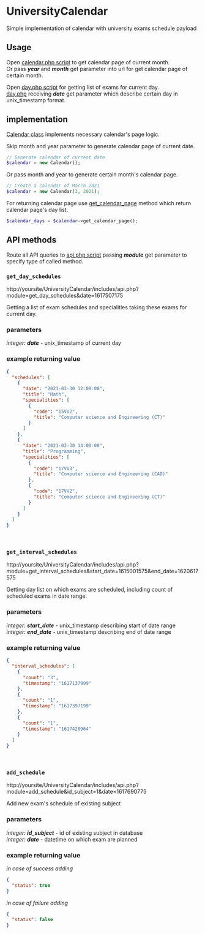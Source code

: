 # UniversityCalendar

Simple implementation of calendar with university exams schedule payload

## Usage

Open [calendar.php script](calendar.php) to get calendar page of current month. <br/>
Or pass ***year*** and ***month*** get parameter into url for get calendar page of certain month.

Open [day.php script](day.php) for getting list of exams for current day. <br/>
[day.php](day.php) receiving ***date*** get parameter which describe certain day in unix_timestamp format.

## implementation

[Calendar class](includes/Calendar.php) implements necessary calendar's page logic.

Skip month and year parameter to generate calendar page of current date.

```php
// Generate calendar of current date
$calendar = new Calendar();
```

Or pass month and year to generate certain month's calendar page.

```php
// Create a calendar of March 2021
$calendar = new Calendar(3, 2021);
```

For returning calendar page use [get_calendar_page](includes/Calendar.php#L88-L117) method which return calendar page's day list.

```php
$calendar_days = $calendar->get_calendar_page();
```

## API methods

Route all API queries to [api.php script](includes/api.php) passing ***module*** get parameter to specify type of called method.
</br>

### `get_day_schedules`
http://yoursite/UniversityCalendar/includes/api.php?module=get_day_schedules&date=1617507175

Getting a list of exam schedules and specialities taking these exams for current day.

### parameters
*integer:* ***date*** - unix_timestamp of current day

### example returning value
```json
{
  "schedules": [
    {
      "date": "2021-03-30 12:00:00",
      "title": "Math",
      "specialities": [
        {
          "code": "15VV2",
          "title": "Computer science and Engineering (CT)"
        }
      ]
    },
    {
      "date": "2021-03-30 14:00:00",
      "title": "Programming",
      "specialities": [
        {
          "code": "17VV3",
          "title": "Computer science and Engineering (CAD)"
        },
        {
          "code": "17VV2",
          "title": "Computer science and Engineering (CT)"
        }
      ]
    }
  ]
}
```
</br>

### `get_interval_schedules`
http://yoursite/UniversityCalendar/includes/api.php?module=get_interval_schedules&start_date=1615001575&end_date=1620617575

Getting day list on which exams are scheduled, including count of scheduled exams in date range.

### parameters
*integer:* ***start_date*** - unix_timestamp describing start of date range</br>
*integer:* ***end_date*** - unix_timestamp describing end of date range

### example returning value

```json
{
  "interval_schedules": [
    {
      "count": "3",
      "timestamp": "1617137999"
    },
    {
      "count": "1",
      "timestamp": "1617397199"
    },
    {
      "count": "1",
      "timestamp": "1617420964"
    }
  ]
}
```
</br>

### `add_schedule`
http://yoursite/UniversityCalendar/includes/api.php?module=add_schedule&id_subject=1&date=1617690775

Add new exam's schedule of existing subject

### parameters
*integer:* ***id_subject*** - id of existing subject in database</br>
*integer:* ***date*** - datetime on which exam are planned

### example returning value
*in case of success adding*
```json
{
  "status": true
}
```
*in case of failure adding*
```json
{
  "status": false
}
```

